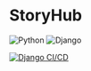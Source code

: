 # StoryHub
![Python](https://img.shields.io/badge/Python-14354C?style=for-the-badge&logo=python&logoColor=white)
![Django](https://img.shields.io/badge/Django-092E20?style=for-the-badge&logo=django&logoColor=white)

[![Django CI/CD](https://github.com/raykipkorir/storyhub/actions/workflows/django.yml/badge.svg?event=push)](https://github.com/raykipkorir/storyhub/actions/workflows/django.yml)
